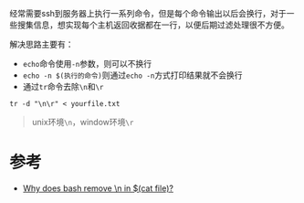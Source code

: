 经常需要ssh到服务器上执行一系列命令，但是每个命令输出以后会换行，对于一些搜集信息，想实现每个主机返回收据都在一行，以便后期过滤处理很不方便。

解决思路主要有：

* `echo`命令使用`-n`参数，则可以不换行
* `echo -n $(执行的命令)`则通过`echo -n`方式打印结果就不会换行
* 通过`tr`命令去除`\n`和`\r`

```
tr -d "\n\r" < yourfile.txt
```

> unix环境`\n`，window环境`\r`

# 参考

* [Why does bash remove \n in $(cat file)?](https://askubuntu.com/questions/121866/why-does-bash-remove-n-in-cat-file)